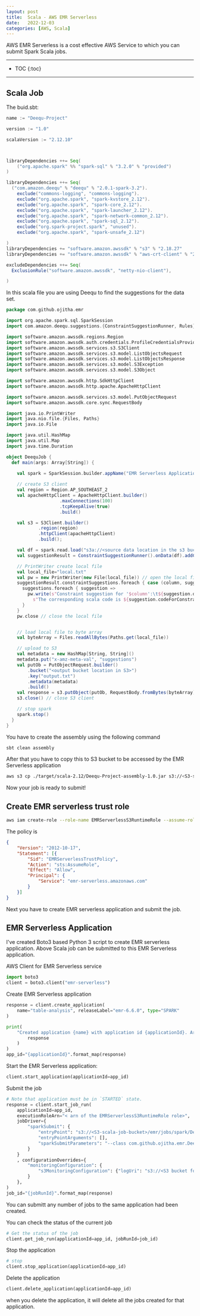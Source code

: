 ```yaml
---
layout: post
title:  Scala - AWS EMR Serverless
date:   2022-12-03
categories: [AWS, Scala]
---
```


AWS EMR Serverless is a cost effective AWS Service to which you can submit Spark Scala jobs.

<!--more-->

------

* TOC
{:toc}
------

## Scala Job

The buid.sbt:

```scala
name := "Deequ-Project"

version := "1.0"

scalaVersion := "2.12.10"



libraryDependencies ++= Seq(
    ("org.apache.spark" %% "spark-sql" % "3.2.0" % "provided")
)    

libraryDependencies ++= Seq(
  ("com.amazon.deequ" % "deequ" % "2.0.1-spark-3.2").
    exclude("commons-logging", "commons-logging").
    exclude("org.apache.spark", "spark-kvstore_2.12").
    exclude("org.apache.spark", "spark-core_2.12").
    exclude("org.apache.spark", "spark-launcher_2.12").
    exclude("org.apache.spark", "spark-network-common_2.12").
    exclude("org.apache.spark", "spark-sql_2.12").
    exclude("org.spark-project.spark", "unused").
    exclude("org.apache.spark", "spark-unsafe_2.12")

)
libraryDependencies += "software.amazon.awssdk" % "s3" % "2.18.27"
libraryDependencies += "software.amazon.awssdk" % "aws-crt-client" % "2.18.28-PREVIEW"

excludeDependencies ++= Seq(
  ExclusionRule("software.amazon.awssdk", "netty-nio-client"),

)
```

In this scala file you are using Deequ to find the suggestions for the data set.

```scala
package com.github.ojitha.emr

import org.apache.spark.sql.SparkSession
import com.amazon.deequ.suggestions.{ConstraintSuggestionRunner, Rules}

import software.amazon.awssdk.regions.Region
import software.amazon.awssdk.auth.credentials.ProfileCredentialsProvider
import software.amazon.awssdk.services.s3.S3Client
import software.amazon.awssdk.services.s3.model.ListObjectsRequest
import software.amazon.awssdk.services.s3.model.ListObjectsResponse
import software.amazon.awssdk.services.s3.model.S3Exception
import software.amazon.awssdk.services.s3.model.S3Object

import software.amazon.awssdk.http.SdkHttpClient
import software.amazon.awssdk.http.apache.ApacheHttpClient

import software.amazon.awssdk.services.s3.model.PutObjectRequest
import software.amazon.awssdk.core.sync.RequestBody

import java.io.PrintWriter
import java.nio.file.{Files, Paths}
import java.io.File

import java.util.HashMap
import java.util.Map
import java.time.Duration

object DeequJob {
  def main(args: Array[String]) {

    val spark = SparkSession.builder.appName("EMR Serverless Application").getOrCreate()
    
    // create S3 client
    val region = Region.AP_SOUTHEAST_2
    val apacheHttpClient = ApacheHttpClient.builder()
                    .maxConnections(100)
                    .tcpKeepAlive(true)
                    .build()

    val s3 = S3Client.builder()
            .region(region)
            .httpClient(apacheHttpClient)
            .build();

    val df = spark.read.load("s3a://<source data location in the s3 bucket>/")
    val suggestionResult = ConstraintSuggestionRunner().onData(df).addConstraintRules(Rules.DEFAULT).run()

    // PrintWriter create local file
    val local_file="local.txt"
    val pw = new PrintWriter(new File(local_file)) // open the local file
    suggestionResult.constraintSuggestions.foreach { case (column, suggestions) =>
      suggestions.foreach { suggestion =>
        pw.write(s"Constraint suggestion for '$column':\t${suggestion.description}\n" +
          s"The corresponding scala code is ${suggestion.codeForConstraint}\n")
      }
    }
    pw.close // close the local file


    // load local file to byte array
    val byteArray = Files.readAllBytes(Paths.get(local_file))

    // upload to S3
    val metadata = new HashMap[String, String]()
    metadata.put("x-amz-meta-val", "suggestions")
    val putOb = PutObjectRequest.builder()
        .bucket("<output bucket location in S3>")
        .key("output.txt")
        .metadata(metadata)
        .build()
    val response = s3.putObject(putOb, RequestBody.fromBytes(byteArray));
    s3.close() // close S3 client

    // stop spark
    spark.stop()
  }
}
```

You have to create the assembly using the following command

```bash
sbt clean assembly
```

After that you have to copy this to S3 bucket to be accessed by the EMR Serverless application

```bash
aws s3 cp ./target/scala-2.12/Deequ-Project-assembly-1.0.jar s3://<S3-scala-job-bucket>/emr/jobs/spark/
```

Now your job is ready to submit!

## Create EMR serverless trust role

```bash
aws iam create-role --role-name EMRServerlessS3RuntimeRole --assume-role-policy-document file://emr-serverless-trust-policy.json
```
The policy is 

```json
{
    "Version": "2012-10-17",
    "Statement": [{
        "Sid": "EMRServerlessTrustPolicy",
        "Action": "sts:AssumeRole",
        "Effect": "Allow",
        "Principal": {
            "Service": "emr-serverless.amazonaws.com"
        }
    }]
}
```

Next you have to create EMR serverless application and submit the job.

## EMR Serverless Application
I've created Boto3 based Python 3 script to create EMR serverless application. Above Scala job can be submitted to this EMR Serverless application.

AWS Client for EMR Serverless service

```python
import boto3
client = boto3.client("emr-serverless")
```

Create EMR Serverless application

```python
response = client.create_application(
    name="table-analysis", releaseLabel="emr-6.6.0", type="SPARK"
)

print(
    "Created application {name} with application id {applicationId}. Arn: {arn}".format_map(
        response
    )
)
app_id="{applicationId}".format_map(response)
```

Start the EMR Serverless application:

```python
client.start_application(applicationId=app_id)
```

Submit the job

```python
# Note that application must be in `STARTED` state.
response = client.start_job_run(
    applicationId=app_id,
    executionRoleArn="< arn of the EMRServerlessS3RuntimeRole role>",
    jobDriver={
        "sparkSubmit": {
            "entryPoint": "s3://<S3-scala-job-bucket>/emr/jobs/spark/Deequ-Project-assembly-1.0.jar",
            "entryPointArguments": [],
            "sparkSubmitParameters": "--class com.github.ojitha.emr.DeequJob --conf spark.executor.cores=1 --conf spark.executor.memory=4g --conf spark.driver.cores=1 --conf spark.driver.memory=4g --conf spark.executor.instances=1",
        }
    }
    , configurationOverrides={
        "monitoringConfiguration": {
            "s3MonitoringConfiguration": {"logUri": "s3://<S3 bucket for log data>/test/logs"}
        }
    },
)
job_id="{jobRunId}".format_map(response)
```

You can submitt any number of jobs to the same application had been created.

You can check the status of the current job

```python
# Get the status of the job
client.get_job_run(applicationId=app_id, jobRunId=job_id)
```

Stop the application

```python
# stop
client.stop_application(applicationId=app_id)
```

Delete the application

```python
client.delete_application(applicationId=app_id)
```

when you delete the application, it will delete all the jobs created for that application.

